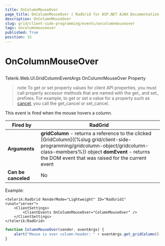 ```yaml
---
title: OnColumnMouseOver
page_title: OnColumnMouseOver | RadGrid for ASP.NET AJAX Documentation
description: OnColumnMouseOver
slug: grid/client-side-programming/events/oncolumnmouseover
tags: oncolumnmouseover
published: True
position: 15
---
```


# OnColumnMouseOver



## 

Telerik.Web.UI.GridColumnEventArgs OnColumnMouseOver Property

>note To get or set property values for client API properties, you must call property accessor methods that are named with the get_ and set_ prefixes. For example, to get or set a value for a property such as [cancel](http://msdn.microsoft.com/en-us/library/bb310859.aspx), you call the get_cancel or set_cancel.
>


This event is fired when the mouse hovers a column.


|  **Fired by**  | RadGrid |
| ------ | ------ |
| **Arguments** | **gridColumn** - returns a reference to the clicked [GridColumn]({%slug grid/client-side-programming/gridcolumn-object/gridcolumn-class-members%}) object **domEvent** - returns the DOM event that was raised for the current event|
| **Can be canceled** |No|

Example:

````ASP.NET
<telerik:RadGrid RenderMode="Lightweight" ID="RadGrid1" runat="server">
    <ClientSettings>
        <ClientEvents OnColumnMouseOver="ColumnMouseOver" />
    </ClientSettings>
</telerik:RadGrid>
````

````JavaScript
function ColumnMouseOver(sender, eventArgs) {
    alert("Mouse is over column-header: " + eventArgs.get_gridColumn().get_element().cellIndex);
}
````


